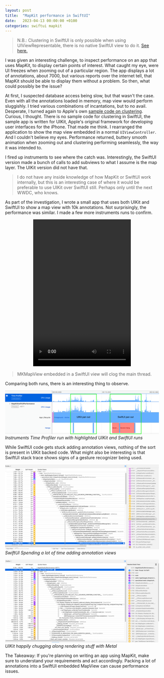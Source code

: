 ```yaml
---
layout: post
title:  "MapKit performance in SwiftUI"
date:   2023-04-13 00:00:00 +0100
categories: swiftui mapkit
---
```


> N.B.: Clustering in SwiftUI is only possible when using UIViewRepresentable, there is no native SwiftUI view to do it. [See here.](https://developer.apple.com/forums/thread/684811?answerId=681564022#681564022)

I was given an interesting challenge, to inspect performance on an app that uses MapKit, to display certain points of interest. What caught my eye, were UI freezes when zooming out of a particular region. The app displays a lot of annotations, about 7000, but various reports over the internet tell, that MapKit should be able to display them without a problem. So then, what could possibly be the issue? 

At first, I suspected database access being slow, but that wasn't the case. Even with all the annotations loaded in memory, map view would perform sluggishly. I tried various combinations of incantations, but to no avail. Desperate, I turned again to Apple's own [sample code on clustering](https://developer.apple.com/documentation/mapkit/mkannotationview/decluttering_a_map_with_mapkit_annotation_clustering). Curious, I thought. There is no sample code for clustering in SwiftUI, the sample app is written for UIKit, Apple's original framework for developing user interfaces for the iPhone. That made me think. I rearranged the application to show the map view embedded in a normal `UIViewController`. And I couldn't believe my eyes. Performance returned, buttery smooth animation when zooming out and clustering performing seamlessly, the way it was intended to. 

I fired up instruments to see where the catch was. Interestingly, the SwiftUI version made a bunch of calls to add subviews to what I assume is the map layer. The UIKit version did not have that. 

> I do not have any inside knowledge of how MapKit or SwiftUI work internally, but this is an interesting case of where it would be preferable to use UIKit over SwiftUI still. Perhaps only until the next WWDC, who knows.

As part of the investigation, I wrote a small app that uses both UIKit and SwiftUI to show a map view with 10k annotations. Not surprisingly, the performance was similar. I made a few more instruments runs to confirm.

<center>
<video width="320" height="480" controls="controls">
  <source src="/assets/mapkit-screen-recording.mov" type="video/mp4">
</video>
</center>

> MKMapView embedded in a SwiftUI view will clog the main thread.

Comparing both runs, there is an interesting thing to observe. 

![Instruments timeline for both UIKit and SwiftUI runs](/assets/mapkit-instruments1.png)
*Instruments Time Profiler run with highlighted UIKit and SwiftUI runs*

While SwiftUI code gets stuck adding annotation views, nothing of the sort is present in UIKit backed code. What might also be interesting is that SwiftUI stack trace shows signs of a gesture recognizer being used.

![SwiftUI stack trace when panning out](/assets/mapkit-instruments-swiftui-stack.png)
*SwiftUI Spending a lot of time adding annotation views*

![UIKit stack trace when panning out](/assets/mapkit-instruments-uikit-stack.png)
*UIKit happily chugging along rendering stuff with Metal*

The Takeaway: If you're planning on writing an app using MapKit, make sure to understand your requirements and act accordingly. Packing a lot of annotations into a SwiftUI embedded MapView can cause performance issues.